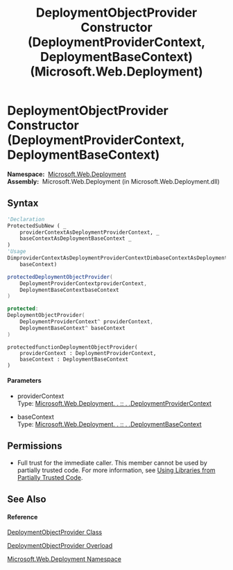 ﻿---
title: DeploymentObjectProvider Constructor (DeploymentProviderContext, DeploymentBaseContext) (Microsoft.Web.Deployment)
TOCTitle: DeploymentObjectProvider Constructor (DeploymentProviderContext, DeploymentBaseContext)
ms:assetid: M:Microsoft.Web.Deployment.DeploymentObjectProvider.#ctor(Microsoft.Web.Deployment.DeploymentProviderContext,Microsoft.Web.Deployment.DeploymentBaseContext)
ms:mtpsurl: https://msdn.microsoft.com/en-us/library/microsoft.web.deployment.deploymentobjectprovider.deploymentobjectprovider(v=VS.90)
ms:contentKeyID: 20208824
ms.date: 05/02/2012
mtps_version: v=VS.90
dev_langs:
- vb
- csharp
- c++
- jscript
api_location:
- Microsoft.Web.Deployment.dll
api_name:
- Microsoft.Web.Deployment.DeploymentObjectProvider..ctor
api_type:
- Managed
topic_type:
- apiref
- kbSyntax
product_family_name: VS
ROBOTS: INDEX,FOLLOW
---

# DeploymentObjectProvider Constructor (DeploymentProviderContext, DeploymentBaseContext)

**Namespace:**  [Microsoft.Web.Deployment](microsoft-web-deployment-namespace.md)  
**Assembly:**  Microsoft.Web.Deployment (in Microsoft.Web.Deployment.dll)

## Syntax

``` vb
'Declaration
ProtectedSubNew ( _
    providerContextAsDeploymentProviderContext, _
    baseContextAsDeploymentBaseContext _
)
'Usage
DimproviderContextAsDeploymentProviderContextDimbaseContextAsDeploymentBaseContextDiminstanceAs NewDeploymentObjectProvider(providerContext, _
    baseContext)
```

``` csharp
protectedDeploymentObjectProvider(
    DeploymentProviderContextproviderContext,
    DeploymentBaseContextbaseContext
)
```

``` c++
protected:
DeploymentObjectProvider(
    DeploymentProviderContext^ providerContext, 
    DeploymentBaseContext^ baseContext
)
```

``` jscript
protectedfunctionDeploymentObjectProvider(
    providerContext : DeploymentProviderContext, 
    baseContext : DeploymentBaseContext
)
```

#### Parameters

  - providerContext  
    Type: [Microsoft.Web.Deployment. . :: . .DeploymentProviderContext](deploymentprovidercontext-class-microsoft-web-deployment.md)  

<!-- end list -->

  - baseContext  
    Type: [Microsoft.Web.Deployment. . :: . .DeploymentBaseContext](deploymentbasecontext-class-microsoft-web-deployment.md)  

## Permissions

  - Full trust for the immediate caller. This member cannot be used by partially trusted code. For more information, see [Using Libraries from Partially Trusted Code](https://msdn.microsoft.com/en-us/library/8skskf63\(v=vs.90\)).

## See Also

#### Reference

[DeploymentObjectProvider Class](deploymentobjectprovider-class-microsoft-web-deployment.md)

[DeploymentObjectProvider Overload](deploymentobjectprovider-constructor-microsoft-web-deployment.md)

[Microsoft.Web.Deployment Namespace](microsoft-web-deployment-namespace.md)

